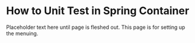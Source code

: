 # How to Unit Test in Spring Container

Placeholder text here until page is fleshed out. This page is for setting up the menuing.